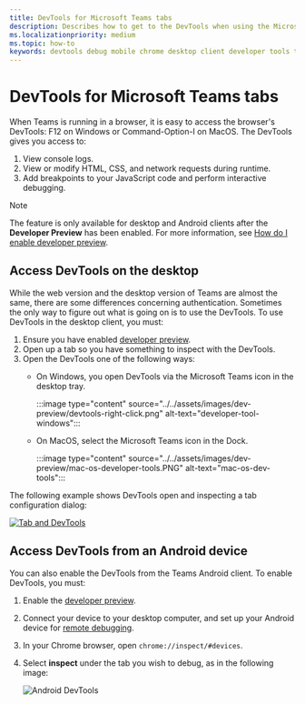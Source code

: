 ```yaml
---
title: DevTools for Microsoft Teams tabs
description: Describes how to get to the DevTools when using the Microsoft Teams Desktop Client and debugging
ms.localizationpriority: medium
ms.topic: how-to
keywords: devtools debug mobile chrome desktop client developer tools tab 
---
```


# DevTools for Microsoft Teams tabs

When Teams is running in a browser, it is easy to access the browser's DevTools: F12 on Windows or Command-Option-I on MacOS. The DevTools gives you access to:

1. View console logs.
1. View or modify HTML, CSS, and network requests during runtime.
1. Add breakpoints to your JavaScript code and perform interactive debugging.

> [!NOTE]
> The feature is only available for desktop and Android clients after the **Developer Preview** has been enabled. For more information, see [How do I enable developer preview](~/resources/dev-preview/developer-preview-intro.md).

## Access DevTools on the desktop

While the web version and the desktop version of Teams are almost the same, there are some differences concerning authentication. Sometimes the only way to figure out what is going on is to use the DevTools. To use DevTools in the desktop client, you must:

1. Ensure you have enabled [developer preview](~/resources/dev-preview/developer-preview-intro.md).
1. Open up a tab so you have something to inspect with the DevTools.
1. Open the DevTools one of the following ways:
    * On Windows, you open DevTools via the Microsoft Teams icon in the desktop tray.

      :::image type="content" source="../../assets/images/dev-preview/devtools-right-click.png" alt-text="developer-tool-windows":::

    * On MacOS, select the Microsoft Teams icon in the Dock.

      :::image type="content" source="../../assets/images/dev-preview/mac-os-developer-tools.PNG" alt-text="mac-os-dev-tools":::

The following example shows DevTools open and inspecting a tab configuration dialog:

   [![Tab and DevTools](~/assets/images/dev-preview/tab-and-devtools.png)](~/assets/images/dev-preview/tab-and-devtools.png#lightbox)

## Access DevTools from an Android device

You can also enable the DevTools from the Teams Android client. To enable DevTools, you must:

1. Enable the [developer preview](~/resources/dev-preview/developer-preview-intro.md).
1. Connect your device to your desktop computer, and set up your Android device for [remote debugging](https://developers.google.com/web/tools/chrome-devtools/remote-debugging/).
1. In your Chrome browser, open `chrome://inspect/#devices`.
1. Select **inspect** under the tab you wish to debug, as in the following image:

   ![Android DevTools](~/assets/images/android-devtools.png)
